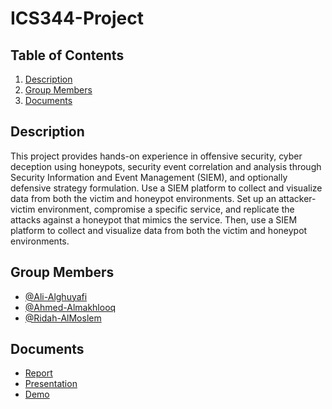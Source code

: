 # ICS344-Project

## Table of Contents
1. [Description](#description)
2. [Group Members](#group-members)
3. [Documents](#documents)

## Description
This project provides hands-on experience in offensive security, cyber deception using honeypots, security event correlation and analysis through Security Information and Event Management (SIEM), and optionally defensive strategy formulation. Use a SIEM platform to collect and visualize data from both the victim and honeypot environments. Set up an attacker-victim environment, compromise a specific service, and replicate the attacks against a honeypot that mimics the service. Then, use a SIEM platform to collect and visualize data from both the victim and honeypot environments.

## Group Members
- [@Ali-Alghuyafi](https://github.com/Ghuryafi)
- [@Ahmed-Almakhlooq](https://github.com/Ahmed-T-A)
- [@Ridah-AlMoslem](https://github.com/Ridah-AlMoslem)

## Documents
- [Report]([https://drive.google.com/file/d/1Gbc0WrWhPC76knO9GUmCv3ViQAjbJnXt/view?usp=drive_link](https://drive.google.com/file/d/1Gbc0WrWhPC76knO9GUmCv3ViQAjbJnXt/view?usp=drive_link))
- [Presentation]([https://docs.google.com/presentation/d/1MbEyflD9OFnmfNx4OHEk_ZWyjrL1m7F0/edit?usp=drive_link&ouid=111073176630183850209&rtpof=true&sd=true](https://docs.google.com/presentation/d/1MbEyflD9OFnmfNx4OHEk_ZWyjrL1m7F0/edit?usp=drive_link&ouid=100284989599307874124&rtpof=true&sd=true))
- [Demo](https://drive.google.com/drive/u/0/folders/1Ckx6vijYW58A4DvBkADxn-6aWRigKx1N)
